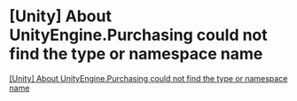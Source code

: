 # [Unity] About UnityEngine.Purchasing could not find the type or namespace name
[[Unity] About UnityEngine.Purchasing could not find the type or namespace name](https://aiwithcloud.com/2022/09/16/unity_about_unityengine-purchasing_could_not_find_the_type_or_namespace_name/)